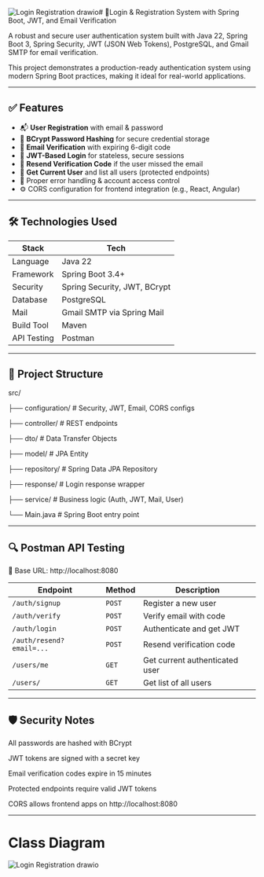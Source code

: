 ![Login Registration drawio](https://github.com/user-attachments/assets/5549eddd-7087-4908-8108-4873fefd705a)# 🔐Login & Registration System with Spring Boot, JWT, and Email Verification

A robust and secure user authentication system built with Java 22, Spring Boot 3, Spring Security, JWT (JSON Web Tokens), PostgreSQL, and Gmail SMTP for email verification.

This project demonstrates a production-ready authentication system using modern Spring Boot practices, making it ideal for real-world applications.

---
## ✅ Features
- 📬 **User Registration** with email & password
- 🔐 **BCrypt Password Hashing** for secure credential storage
- 📧 **Email Verification** with expiring 6-digit code
- 🔑 **JWT-Based Login** for stateless, secure sessions
- 🔄 **Resend Verification Code** if the user missed the email
- 👤 **Get Current User** and list all users (protected endpoints)
- 🚫 Proper error handling & account access control
- ⚙️ CORS configuration for frontend integration (e.g., React, Angular)
---
## 🛠️ Technologies Used
| Stack | Tech |
|-------|------|
| Language | Java 22 |
| Framework | Spring Boot 3.4+ |
| Security | Spring Security, JWT, BCrypt |
| Database | PostgreSQL |
| Mail | Gmail SMTP via Spring Mail |
| Build Tool | Maven |
| API Testing | Postman |
---
## 📁 Project Structure

src/

├── configuration/ # Security, JWT, Email, CORS configs

├── controller/ # REST endpoints

├── dto/ # Data Transfer Objects

├── model/ # JPA Entity

├── repository/ # Spring Data JPA Repository

├── response/ # Login response wrapper

├── service/ # Business logic (Auth, JWT, Mail, User)

└── Main.java # Spring Boot entry point

---
## 🔍 Postman API Testing
🚀 Base URL: http://localhost:8080

| Endpoint                 | Method | Description                    |
| ------------------------ | ------ | ------------------------------ |
| `/auth/signup`           | `POST` | Register a new user            |
| `/auth/verify`           | `POST` | Verify email with code         |
| `/auth/login`            | `POST` | Authenticate and get JWT       |
| `/auth/resend?email=...` | `POST` | Resend verification code       |
| `/users/me`              | `GET`  | Get current authenticated user |
| `/users/`                | `GET`  | Get list of all users          |
---
## 🛡️ Security Notes
All passwords are hashed with BCrypt

JWT tokens are signed with a secret key

Email verification codes expire in 15 minutes

Protected endpoints require valid JWT tokens

CORS allows frontend apps on http://localhost:8080

---
# Class Diagram
![Login Registration drawio](https://github.com/user-attachments/assets/2cca754d-999b-4104-bbc9-6057fe8ad80c)
